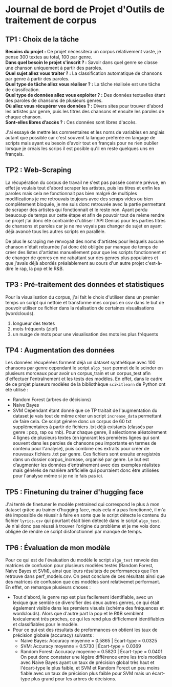 # Journal de bord de Projet d'Outils de traitement de corpus 

## TP1 : Choix de la tâche

**Besoins du projet :** Ce projet nécessitera un corpus relativement vaste, je pense 300 textes au total, 100 par genre.  
**Dans quel besoin le projet s'inscrit ? :** Savoir dans quel genre se classe une chanson uniquement à partir des paroles.  
**Quel sujet allez vous traiter ? :** La classification automatique de chansons par genre à partir des paroles.  
**Quel type de tâche allez vous réaliser ? :** La tâche réalisée est une tâche de classifcation.  
**Quel type de données allez vous exploiter ? :** Des données textuelles étant des paroles de chansons de plusieurs genres.  
**Où allez vous récupérer vos données ? :** Divers sites pour trouver d'abord les artistes par genre, puis les titres des chansons et ensuite les paroles de chaque chanson.  
**Sont-elles libres d’accès ? :** Ces données sont libres d'accès.  

J'ai essayé de mettre les commentaires et les noms de variables en anglais autant que possible car c'est souvent la langue préférée en langage de scripts mais ayant eu besoin d'avoir tout en français pour ne rien oublier lorsque je créais les scrips il est posible qu'il en reste quelques uns en français.

## TP2 : Web-Scraping 

La récupération du corpus de travail ne s'est pas passée comme prévue, en effet je voulais tout d'abord scraper les artistes, puis les titres et enfin les paroles mais cela ne fonctionnait pas bien malgré de multiples modifications je me retrouvais toujours avec des scraps vides ou bien complètement bloquée, je me suis donc retrouvée avec la partie permettant de scraper des artistes qui fonctionnait et le reste non. Ayant perdu beaucoup de temps sur cette étape et afin de pouvoir tout de même rendre ce projet j'ai donc été contrainte d'utiliser l'API Genius pour les parties titres de chansons et paroles car je ne me voyais pas changer de sujet en ayant déjà avancé tous les autres scripts en parallèle.  

De plus le scraping me renvoyait des noms d'artistes pour lesquels aucune chanson n'était retournée j'ai donc été obligée par manque de temps de créer des listes d'artistes manuellement pour que les scripts fonctionnent et de changer de genres en me rabattant sur des genres plus populaires et que j'avais déjà abordés préalablement au cours d'un autre projet c'est-à-dire le rap, la pop et le R&B.

## TP3 : Pré-traitement des données et statistiques

Pour la visualisation du corpus, j'ai fait le choix d'utiliser dans un premier temps un script qui nettoie et transforme mes corpus en csv dans le but de pouvoir utiliser ce fichier dans la réalisation de certaines visualisations (wordclouds).
1. longueur des textes
2. mots fréquents (zipf)
3. un nuage de mots pour une visualisation des mots les plus fréquents

## TP4 : Augmentation des données

Les données récupérées forment déjà un dataset synthétique avec 100 chansons par genre cependant le script ```algo_test``` permet de le scinder en plusieurs morceaux pour avoir un corpus_train et un corpus_test afin d'effectuer l'entraînement et les tests des modèles. En effet, dans le cadre de ce projet pluseurs modèles de la bibliothèque ```scikitlearn``` de Python ont été utilisé :
- Random Forest (arbres de décisions)
- Naive Bayes
- SVM
Cependant étant donné que ce TP traitait de l'augmentation du dataset je vais tout de même créer un script ```increase_data``` permettant de faire cela. Ce script génère donc un corpus de 60 txt supplémentaires à partir de fichiers .txt déjà existants (classés par genre : pop, rap ou rnb). Pour chaque genre, il sélectionne aléatoirement 4 lignes de plusieurs textes (en ignorant les premières lignes qui sont souvent dans les paroles de chansons peu importante en termes de contenu pour l'analyse), puis combine ces extraits pour créer de nouveaux fichiers .txt par genre. Ces fichiers sont ensuite enregistrés dans un dossier corpus_increase, organisé par genre. Le but est d’augmenter les données d’entraînement avec des exemples réalistes mais générés de manière artificielle qui pourraient donc être utilisées pour l'analyse même si je ne le fais pas ici.

## TP5 : Finetuning du trainer d'hugging face

J'ai tenté de finetuner le modèle pretrained qui correspond le plus à mon dataset grâce au trainer d’hugging face, mais cela n'a pas fonctionné, il m'a été impossible de réussir à faire en sorte que le script détecte le contenu du fichier ```lyrics.csv``` qui pourtant était bien détecté dans le script ```algo_test```. Je n'ai donc pas réussi à trouver l'origine du problème et je me vois donc obligée de rendre ce script disfonctionnel par manque de temps.

## TP6 : Évaluation de mon modèle 

Pour ce qui est de l'évaluation du modèle le script ```algo_test``` renvoie des matrices de confusion pour plusieurs modèles testés (Random Forest, Naive Bayes et SVM), ainsi que leurs résultats de performances que l'on retrouve dans perf_models.csv. On peut conclure de ces résultats ainsi que des matrices de confusion que ces modèles sont relativemet performant. En effet, on remarque plusieurs choses :  
- Tout d'abord, le genre rap est plus facilement identifiable, avec un lexique que semble se diversifier des deux autres genres, ce qui était également visible dans les premiers visuels (schéma des fréquences et wordclouds). Alors que d'autre part la pop et le R&B semblent lexicalement très proches, ce qui les rend plus difficlement identifiables et classifiables pour le modèle.   
- Pour ce qui est des résultats de preformances on obtient les taux de précision globale (accuracy) suivants :   
    - Naive Bayes: Accuracy moyenne = 0.5865 | Écart-type = 0.0325  
    - SVM: Accuracy moyenne = 0.5730 | Écart-type = 0.0369  
    - Random Forest: Accuracy moyenne = 0.5820 | Écart-type = 0.0401  
  On peut donc constater une légère différence entre les trois modèles avec Naive Bayes ayant un taux de précision global très haut et l'écart-type le plus faible, et SVM et Random Forect un peu moins fiable   avec un taux de précision plus faible pour SVM mais un écart-type plus grand pour les arbres de décisions.  
